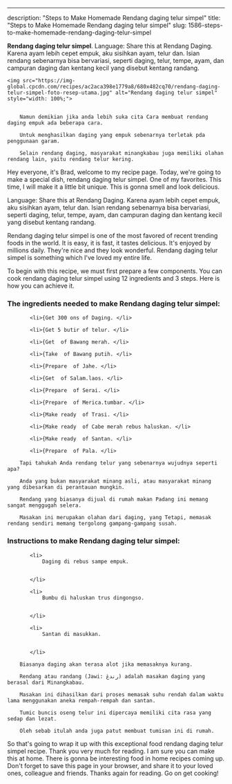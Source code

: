 ---
description: "Steps to Make Homemade Rendang daging telur simpel"
title: "Steps to Make Homemade Rendang daging telur simpel"
slug: 1586-steps-to-make-homemade-rendang-daging-telur-simpel

<p>
	<strong>Rendang daging telur simpel</strong>. 
	Language: Share this at Rendang Daging. Karena ayam lebih cepet empuk, aku sisihkan ayam, telur dan. Isian rendang sebenarnya bisa bervariasi, seperti daging, telur, tempe, ayam, dan campuran daging dan kentang kecil yang disebut kentang randang.
</p>
<p>
	
	<img src="https://img-global.cpcdn.com/recipes/ac2aca398e1779a8/680x482cq70/rendang-daging-telur-simpel-foto-resep-utama.jpg" alt="Rendang daging telur simpel" style="width: 100%;">
	
	
		Namun demikian jika anda lebih suka cita Cara membuat rendang daging empuk ada beberapa cara.
	
		Untuk menghasilkan daging yang empuk sebenarnya terletak pda penggunaan garam.
	
		Selain rendang daging, masyarakat minangkabau juga memiliki olahan rendang lain, yaitu rendang telur kering.
	
</p>
<p>
	Hey everyone, it's Brad, welcome to my recipe page. Today, we're going to make a special dish, rendang daging telur simpel. One of my favorites. This time, I will make it a little bit unique. This is gonna smell and look delicious.
</p>
	
<p>
	Language: Share this at Rendang Daging. Karena ayam lebih cepet empuk, aku sisihkan ayam, telur dan. Isian rendang sebenarnya bisa bervariasi, seperti daging, telur, tempe, ayam, dan campuran daging dan kentang kecil yang disebut kentang randang.
</p>
<p>
	Rendang daging telur simpel is one of the most favored of recent trending foods in the world. It is easy, it is fast, it tastes delicious. It's enjoyed by millions daily. They're nice and they look wonderful. Rendang daging telur simpel is something which I've loved my entire life.
</p>

<p>
To begin with this recipe, we must first prepare a few components. You can cook rendang daging telur simpel using 12 ingredients and 3 steps. Here is how you can achieve it.
</p>

<h3>The ingredients needed to make Rendang daging telur simpel:</h3>

<ol>
	
		<li>{Get 300 ons of Daging. </li>
	
		<li>{Get 5 butir of telur. </li>
	
		<li>{Get  of Bawang merah. </li>
	
		<li>{Take  of Bawang putih. </li>
	
		<li>{Prepare  of Jahe. </li>
	
		<li>{Get  of Salam.laos. </li>
	
		<li>{Prepare  of Serai. </li>
	
		<li>{Prepare  of Merica.tumbar. </li>
	
		<li>{Make ready  of Trasi. </li>
	
		<li>{Make ready  of Cabe merah rebus haluskan. </li>
	
		<li>{Make ready  of Santan. </li>
	
		<li>{Prepare  of Pala. </li>
	
</ol>
<p>
	
		Tapi tahukah Anda rendang telur yang sebenarnya wujudnya seperti apa?
	
		Anda yang bukan masyarakat minang asli, atau masyarakat minang yang dibesarkan di perantauan mungkin.
	
		Rendang yang biasanya dijual di rumah makan Padang ini memang sangat menggugah selera.
	
		Masakan ini merupakan olahan dari daging, yang Tetapi, memasak rendang sendiri memang tergolong gampang-gampang susah.
	
</p>

<h3>Instructions to make Rendang daging telur simpel:</h3>

<ol>
	
		<li>
			Daging di rebus sampe empuk.
			
			
		</li>
	
		<li>
			Bumbu di haluskan trus dingongso.
			
			
		</li>
	
		<li>
			Santan di masukkan.
			
			
		</li>
	
</ol>

<p>
	
		Biasanya daging akan terasa alot jika memasaknya kurang.
	
		Rendang atau randang (Jawi: رندڠ) adalah masakan daging yang berasal dari Minangkabau.
	
		Masakan ini dihasilkan dari proses memasak suhu rendah dalam waktu lama menggunakan aneka rempah-rempah dan santan.
	
		Tumic buncis oseng telur ini dipercaya memiliki cita rasa yang sedap dan lezat.
	
		Oleh sebab itulah anda juga patut membuat tumisan ini di rumah.
	
</p>

<p>
	So that's going to wrap it up with this exceptional food rendang daging telur simpel recipe. Thank you very much for reading. I am sure you can make this at home. There is gonna be interesting food in home recipes coming up. Don't forget to save this page in your browser, and share it to your loved ones, colleague and friends. Thanks again for reading. Go on get cooking!
</p>
